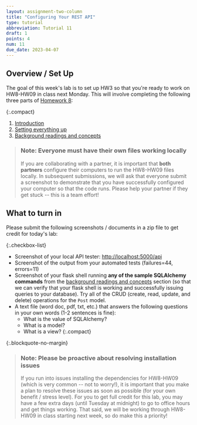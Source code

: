 ```yaml
---
layout: assignment-two-column
title: "Configuring Your REST API"
type: tutorial
abbreviation: Tutorial 11
draft: 1
points: 4
num: 11
due_date: 2023-04-07
---
```


<style>
    .compact li {
        margin-bottom: 2px;
        line-height: 1.5em;
    }
</style>

## Overview / Set Up
The goal of this week's lab is to set up HW3 so that you're ready to work on HW8-HW09 in class next Monday. This will involve completing the following three parts of [Homework 8](hw08):

{:.compact}
1. [Introduction](hw08#part1)
1. [Setting everything up](hw08#part2)
1. [Background readings and concepts](hw08#part3)

> ### Note: Everyone must have their own files working locally
> If you are collaborating with a partner, it is important that **both partners** configure their computers to run the HW8-HW09 files locally. In subsequent submissions, we will ask that everyone submit a screenshot to demonstrate that you have successfully configured your computer so that the code runs. Please help your partner if they get stuck -- this is a team effort!

## What to turn in
Please submit the following screenshots / documents in a zip file to get credit for today's lab:

{:.checkbox-list}
* Screenshot of your local API tester: [http://localhost:5000/api](http://localhost:5000/api)
* Screenshot of the output from your automated tests (failures=44, errors=11)
* Screenshot of your flask shell running **any of the sample SQLAlchemy commands** from the [background readings and concepts](hw03#part3) section (so that we can verify that your flask shell is working and successfully issuing queries to your database). Try all of the CRUD (create, read, update, and delete) operations for the `Post` model.
* A text file (word doc, pdf, txt, etc.) that answers the following questions in your own words (1-2 sentences is fine):
    * What is the value of SQLAlchemy?
    * What is a model?
    * What is a view?
    {:.compact}

{:.blockquote-no-margin}
> ### Note: Please be proactive about resolving installation issues
> If you run into issues installing the dependencies for HW8-HW09 (which is very common -- not to worry!), it is important that you make a plan to resolve these issues as soon as possible (for your own benefit / stress level). For you to get full credit for this lab, you may have a few extra days (until Tuesday at midnight) to go to office hours and get things working. That said, we will be working through HW8-HW09 in class starting next week, so do make this a priority!
